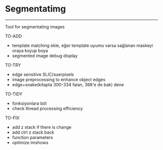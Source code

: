 # Segmentatimg
---
Tool for segmentating images

TO-ADD
- template matching ekle, eğer template uyumu varsa sağlanan maskeyi oraya koyup boya
- segmented image debug display

TO-TRY
- edge sensitive SLIC/suerpixels
- image preprocessing to enhance object edges
- edge+snake(kitapta 300-334 falan, 368'e de bak) dene

TO-TIDY
- fonksiyonlara böl
- check thread processing efficiency

TO-FIX
- add z stack if there is change
- add ctrl z stack back
- function parameters
- optimize imshows